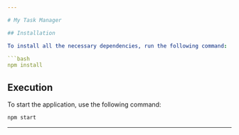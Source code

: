 ```yaml
---

# My Task Manager

## Installation

To install all the necessary dependencies, run the following command:

```bash
npm install
```

## Execution

To start the application, use the following command:

```bash
npm start
```

---
```

